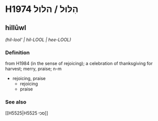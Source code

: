 # H1974 הִלּוּל / הלול

## hillûwl

_(hil-lool' | hil-LOOL | hee-LOOL)_

### Definition

from H1984 (in the sense of rejoicing); a celebration of thanksgiving for harvest; merry, praise; n-m

- rejoicing, praise
  - rejoicing
  - praise

### See also

[[H5525|H5525 סכי]]
